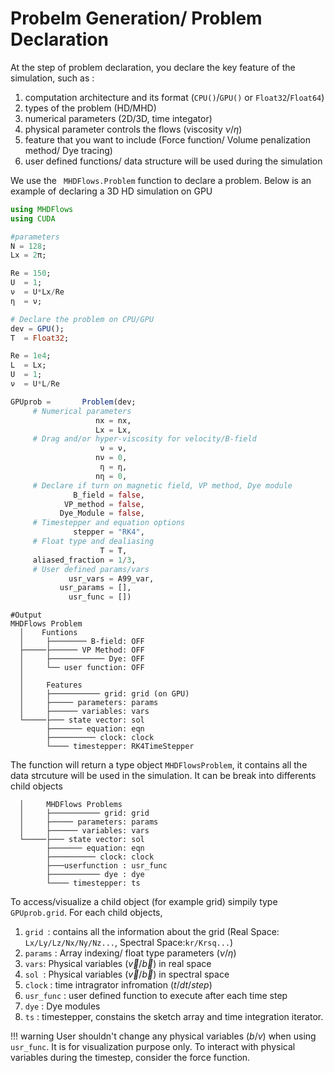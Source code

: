 # Probelm Generation/ Problem Declaration

At the step of problem declaration, you declare the key feature of the simulation, such as :
1. computation architecture and its format (`CPU()`/`GPU()` or `Float32`/`Float64`)
2. types of the problem (HD/MHD)
3. numerical parameters (2D/3D, time integator)
4. physical parameter controls the flows (viscosity $\nu/\eta$)
5. feature that you want to include (Force function/ Volume penalization method/ Dye tracing)
6. user defined functions/ data structure will be used during the simulation 

We use the ` MHDFlows.Problem` function to declare a problem. Below is an example of declaring a 3D HD simulation on GPU


```julia
using MHDFlows
using CUDA

#parameters
N = 128;
Lx = 2π;

Re = 150;
U  = 1;
ν  = U*Lx/Re
η  = ν;

# Declare the problem on CPU/GPU
dev = GPU();
T  = Float32;

Re = 1e4;
L  = Lx;
U  = 1;
ν  = U*L/Re

GPUprob =       Problem(dev;
     # Numerical parameters
                   nx = nx,
                   Lx = Lx,
     # Drag and/or hyper-viscosity for velocity/B-field
                    ν = ν,
                   nν = 0,
                    η = η,
                   nη = 0,
     # Declare if turn on magnetic field, VP method, Dye module
       	      B_field = false,
            VP_method = false,
           Dye_Module = false,
     # Timestepper and equation options
              stepper = "RK4",
     # Float type and dealiasing
                    T = T,
     aliased_fraction = 1/3,
     # User defined params/vars
             usr_vars = A99_var,
           usr_params = [],
             usr_func = [])
```
```
#Output
MHDFlows Problem
  │    Funtions
  │     ├──────── B-field: OFF
  ├─────├────── VP Method: OFF
  │     ├──────────── Dye: OFF
  │     └── user function: OFF
  │                        
  │     Features           
  │     ├─────────── grid: grid (on GPU)
  │     ├───── parameters: params
  │     ├────── variables: vars
  └─────├─── state vector: sol
        ├─────── equation: eqn
        ├────────── clock: clock
        └──── timestepper: RK4TimeStepper
```
The function will return a type object `MHDFlowsProblem`, it contains all the data strcuture will be used in the simulation. It can be break into differents child objects

```
  │     MHDFlows Problems           
  │     ├─────────── grid: grid
  │     ├───── parameters: params
  │     ├────── variables: vars
  └─────├─── state vector: sol
        ├─────── equation: eqn
        ├────────── clock: clock
        ├───userfunction : usr_func
       	├─────────── dye : dye
        └──── timestepper: ts
```
To access/visualize a child object (for example grid) simpily type `GPUprob.grid`. For each child objects,

1. `grid `: contains all the information about the grid (Real Space: `Lx/Ly/Lz/Nx/Ny/Nz...`, Spectral Space:`kr/Krsq...`)
2. `params` : Array indexing/ float type parameters ($\nu/\eta$)
3. `vars`: Physical variables ($\vec{v}/\vec{b}$) in real space
4. `sol `: Physical variables ($\vec{v}/\vec{b}$) in spectral space
5. `clock` : time intragrator infromation ($t/dt/step$)
6. `usr_func` : user defined function to execute after each time step
7. `dye` : Dye modules
8. `ts` : timestepper, constains the sketch array and time integration iterator.

!!! warning 
    User shouldn't change any physical variables ($b/v$) when using `usr_func`. It is for visualization purpose only. To interact with physical variables during the timestep, consider the force function. 